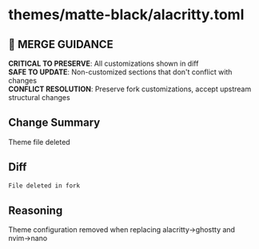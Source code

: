 # themes/matte-black/alacritty.toml

## 🚨 MERGE GUIDANCE
**CRITICAL TO PRESERVE**: All customizations shown in diff  
**SAFE TO UPDATE**: Non-customized sections that don't conflict with changes  
**CONFLICT RESOLUTION**: Preserve fork customizations, accept upstream structural changes

## Change Summary
Theme file deleted

## Diff
```diff
File deleted in fork
```

## Reasoning
Theme configuration removed when replacing alacritty→ghostty and nvim→nano
